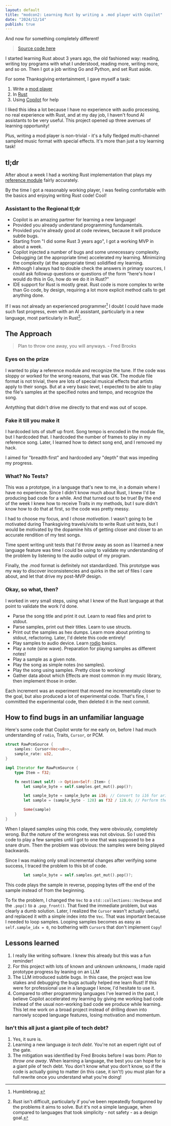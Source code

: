 ```yaml
---
layout: default
title: "modcon2: Learning Rust by writing a .mod player with Copilot"
date: "2024/12/14"
publish: true
---
```


And now for something completely different!

> [Source code here](http://github.com/mikepartelow/modcon2)

I started learning Rust about 3 years ago, the old fashioned way: reading, writing toy programs with what I understood, reading more, writing more, and so on. Then I got a job writing Go and Python, and set Rust aside.

For some Thanksgiving entertainment, I gave myself a task:

1. Write a [mod player](https://www.aes.id.au/modformat.html)
2. In [Rust](https://www.rust-lang.org)
3. Using [Copilot](https://copilot.microsoft.com/) for help

I liked this idea a lot because I have no experience with audio processing, no real experience with Rust, and at my day job, I haven't found AI assistants to be very useful. This project opened up three avenues of learning opportunity!

Plus, writing a mod player is non-trivial - it's a fully fledged multi-channel sampled music format with special effects. It's more than just a toy learning task!

## tl;dr

After about a week I had a working Rust implementation that plays my [reference module](https://github.com/mikepartelow/modcon2/blob/main/mods/knulla-kuk.mod) fairly accurately.

By the time I got a reasonably working player, I was feeling comfortable with the basics and enjoying writing Rust code! Cool!

### Assistant to the Regional tl;dr

- Copilot is an amazing partner for learning a new language!
- Provided you already understand programming fundamentals.
- Provided you're already good at code reviews, because it will produce subtle bugs.
- Starting from "I did some Rust 3 years ago", I got a working MVP in about a week.
- Copilot injected a number of bugs and some unnecessary complexity. Debugging (at the appropriate time) accelerated my learning. Minimizing the complexity (at the appropriate time) solidified my learning.
- Although I always had to double check the answers in primary sources, I could ask followup questions or questions of the form "here's how I would do this in Go, how do we do it in Rust?"
- IDE support for Rust is mostly great. Rust code is more complex to write than Go code, by design, requiring a lot more explicit method calls to get anything done.

If I was not already an experienced programmer[^humblebrag] I doubt I could have made such fast progress, even with an AI assistant, particularly in a new language, most particularly in Rust[^difficult].

[^humblebrag]: Humblebrag.
[^difficult]: Rust isn't difficult, particularly if you've been repeatedly footgunned by the problems it aims to solve. But it's not a simple language, when compared to languages that took simplicity - not safety - as a design goal.

## The Approach

> Plan to throw one away, you will anyways. - Fred Brooks

### Eyes on the prize

I wanted to play a reference module and recognize the tune. If the code was sloppy or worked for the wrong reasons, that was OK. The module file format is not trivial, there are lots of special musical effects that artists apply to their songs. But at a very basic level, I expected to be able to play the file's samples at the specified notes and tempo, and recognize the song.

Antything that didn't drive me directly to that end was out of scope.

### Fake it till you make it

I hardcoded lots of stuff up front. Song tempo is encoded in the module file, but I hardcoded that. I hardcoded the number of frames to play in my reference song. Later, I learned how to detect song end, and I removed my hack.

I aimed for "breadth first" and hardcoded any "depth" that was impeding my progress.

### What? No Tests?

This was a prototype, in a language that's new to me, in a domain where I have no experience. Since I didn't know much about Rust, I knew I'd be producing bad code for a while. And that turned out to be true! By the end of the week I knew how to receive Traits in my methods, but I sure didn't know how to do that at first, so the code was pretty messy.

I had to choose my focus, and I chose _motivation_. I wasn't going to be motivated during Thanksgiving travels/visits to write Rust unit tests, but I would be motivated by the dopamine hits of getting closer and closer to an accurate rendition of my test songs.

Time spent writing unit tests that I'd throw away as soon as I learned a new language feature was time I could be using to validate my understanding of the problem by listening to the audio output of my program.

Finally, the .mod format is definitely not standardized. This prototype was my way to discover inconsistencies and quirks in the set of files I care about, and let that drive my post-MVP design.

### Okay, so what, then?

I worked in very small steps, using what I knew of the Rust language at that point to validate the work I'd done.

- Parse the song title and print it out. Learn to read files and print to stdout.
- Parse samples, print out their titles. Learn to use structs.
- Print out the samples as hex dumps. Learn more about printing to stdout, refactoring. Later, I'd delete this code entirely!
- Play samples to audio device. Learn [rodio](https://github.com/RustAudio/rodio) basics.
- Play a note (sine wave). Preparation for playing samples as different notes!
- Play a sample as a given note. 
- Play the song as simple notes (no samples).
- Play the song using samples. Pretty close to working!
- Gather data about which Effects are most common in my music library, then implement those in order.

Each increment was an experiment that moved me incrementally closer to the goal, but also produced a lot of experimental code. That's fine, I committed the experimental code, then deleted it in the next commit. 

## How to find bugs in an unfamiliar language

Here's some code that Copilot wrote for me early on, before I had much understanding of `rodio`, Traits, `Cursor`, or PCM.

```rust
struct RawPcmSource {
    samples: Cursor<Vec<u8>>,
    sample_rate: u32,
}

impl Iterator for RawPcmSource {
    type Item = f32;

    fn next(&mut self) -> Option<Self::Item> {
        let sample_byte = self.samples.get_mut().pop()?;

        let sample_byte = sample_byte as i16; // Convert to i16 for arithmetic
        let sample = (sample_byte - 128) as f32 / 128.0; // Perform the operation

        Some(sample)
    }
}
```

When I played samples using this code, they were obviously, completely wrong. But the *nature* of the wrongness was not obvious. So I used this code to play a few samples until I got to one that was supposed to be a snare drum. Then the problem was obvious: the samples were being played backwards.

Since I was making only small incremental changes after verifying some success, I traced the problem to this bit of code. 

```rust
        let sample_byte = self.samples.get_mut().pop()?;
```

This code plays the sample in reverse, popping bytes off the end of the sample instead of from the beginning.

To fix the problem, I changed the `Vec` to a `std::collections::VecDeque` and the `.pop()` to a `.pop_front()`. That fixed the immediate problem, but was clearly a dumb solution. Later, I realized the `Cursor` wasn't actually useful, and replaced it with a simple index into the `Vec`. That was important because I needed to loop samples. Looping samples becomes as easy as `self.sample_idx = 0`, no bothering with `Cursor`s that don't implement `Copy`!

## Lessons learned

1. I really like writing software. I knew this already but this was a fun reminder!
1. For this project with lots of known and unknown unknowns, I made rapid prototype progress by leaning on an LLM
1. The LLM introduced subtle bugs. In this case, the project was low stakes and debugging the bugs actually helped me learn Rust! If this were for professional use in a language I know, I'd hesitate to use it.
1. Compared to other programming languages I've learned in the past, I believe Copilot accelerated my learning by giving me working bad code instead of the usual non-working bad code we produce while learning. This let me work on a broad project instead of drilling down into narrowly scoped language features, losing motivation and momentum.

### Isn't this all just a giant pile of tech debt?

1. Yes, it sure is. 
1. Learning a new language *is tech debt*. You're not an expert right out of the gate.
1. The mitigation was identified by Fred Brooks before I was born: *Plan to throw one away*. When learning a language, the best you can hope for is a giant pile of tech debt. You don't know what you don't know, so if the code is actually going to matter (in this case, it isn't!) you must plan for a full rewrite once you understand what you're doing!
